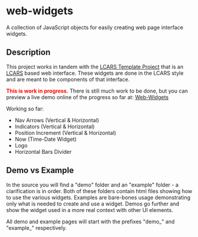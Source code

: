 # web-widgets
A collection of JavaScript objects for easily creating web page interface widgets.

## Description

This project works in tandem with the [LCARS Template Project](https://github.com/steven-lyles/LCARS-template) that is an [LCARS](https://en.wikipedia.org/wiki/LCARS) based web interface. These widgets are done in the LCARS style and are meant to be components of that interface.

<span style="color: red;"><b>This is work in progress.</b></span> There is still much work to be done, but you can preview a live demo online of the progress so far at: [Web-Widgets](https://www.stevenlyles.net/playground/web_widgets/)

Working so far:
- Nav Arrows (Vertical & Horizontal)
- Indicators (Vertical & Horizontal)
- Position Increment (Vertical & Horizontal)
- Now (Time-Date Widget)
- Logo
- Horizontal Bars Divider

## Demo vs Example
In the source you will find a "demo" folder and an "example" folder - a clarification is in order. Both of these folders contain html files showing how to use the various widgets. Examples are bare-bones usage demonstrating only what is needed to create and use a widget. Demos go further and show the widget used in a more real context with other UI elements.

All demo and example pages will start with the prefixes "demo_" and "example_" respectively.